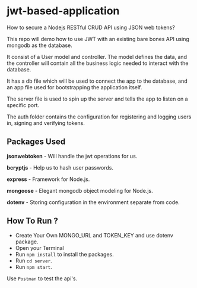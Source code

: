 # jwt-based-application
How to secure a Nodejs RESTful CRUD API using JSON web tokens?

This repo will demo how to use JWT with an existing bare bones API using mongodb as the database.

It consist of a User model and controller. The model defines the data, and the controller will contain all the business logic needed to interact with the database.

It has a db file which will be used to connect the app to the database, and an app file used for bootstrapping the application itself.

The server file is used to spin up the server and tells the app to listen on a specific port.

The auth folder contains the configuration for registering and logging users in, signing and verifying tokens.

## Packages Used
**jsonwebtoken** - Will handle the jwt operations for us.

**bcryptjs** - Help us to hash user passwords.

**express** - Framework for Node.js.

**mongoose** - Elegant mongodb object modeling for Node.js.

**dotenv** - Storing configuration in the environment separate from code.

## How To Run ?
 - Create Your Own MONGO_URL and TOKEN_KEY and use dotenv package.
 - Open your Terminal
 - Run ```npm install``` to install the packages.
 - Run ```cd server```.
 - Run ```npm start```.

Use ```Postman``` to test the api's.
